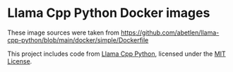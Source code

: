# Llama Cpp Python Docker images

These image sources were taken from https://github.com/abetlen/llama-cpp-python/blob/main/docker/simple/Dockerfile

This project includes code from [Llama Cpp Python](https://github.com/abetlen/llama-cpp-python), 
licensed under the [MIT License](https://opensource.org/licenses/MIT).